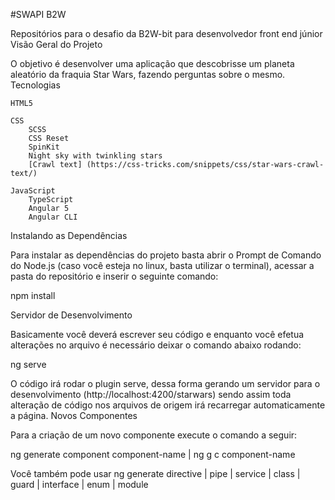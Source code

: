 #SWAPI B2W

Repositórios para o desafio da B2W-bit para desenvolvedor front end júnior
Visão Geral do Projeto

O objetivo é desenvolver uma aplicação que descobrisse um planeta aleatório da fraquia Star Wars, fazendo perguntas sobre o mesmo.
Tecnologias

    HTML5

    CSS
        SCSS
        CSS Reset
        SpinKit
        Night sky with twinkling stars
        [Crawl text] (https://css-tricks.com/snippets/css/star-wars-crawl-text/)

    JavaScript
        TypeScript
        Angular 5
        Angular CLI

Instalando as Dependências

Para instalar as dependências do projeto basta abrir o Prompt de Comando do Node.js (caso você esteja no linux, basta utilizar o terminal), acessar a pasta do repositório e inserir o seguinte comando:

npm install

Servidor de Desenvolvimento

Basicamente você deverá escrever seu código e enquanto você efetua alterações no arquivo é necessário deixar o comando abaixo rodando:

ng serve

O código irá rodar o plugin serve, dessa forma gerando um servidor para o desenvolvimento (http://localhost:4200/starwars) sendo assim toda alteração de código nos arquivos de origem irá recarregar automaticamente a página.
Novos Componentes

Para a criação de um novo componente execute o comando a seguir:

ng generate component component-name | ng g c component-name

Você também pode usar ng generate directive | pipe | service | class | guard | interface | enum | module
